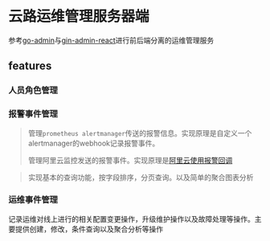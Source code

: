 云路运维管理服务器端
===


参考[go-admin](https://github.com/LyricTian/gin-admin)与[gin-admin-react](https://github.com/LyricTian/gin-admin-react)进行前后端分离的运维管理服务


## features
### 人员角色管理

### 报警事件管理
> 管理`prometheus alertmanager`传送的报警信息。实现原理是自定义一个alertmanager的webhook记录报警事件。
> 
> 管理阿里云监控发送的报警事件。实现原理是[阿里云使用报警回调](https://help.aliyun.com/document_detail/60714.html)

> 实现基本的查询功能，按字段排序，分页查询。以及简单的聚合图表分析

### 运维事件管理
记录运维对线上进行的相关配置变更操作，升级维护操作以及故障处理等操作。主要提供创建，修改，条件查询以及聚合分析等操作
